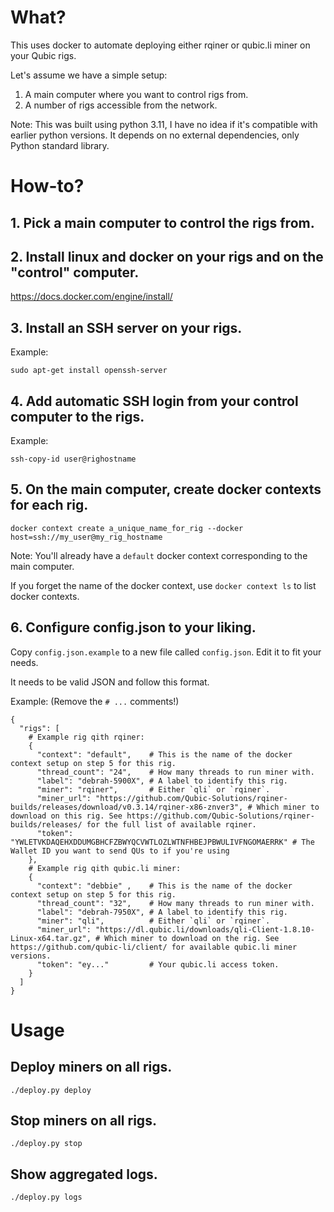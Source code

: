 # What?

This uses docker to automate deploying either rqiner or qubic.li miner on your Qubic rigs.

Let's assume we have a simple setup:

1. A main computer where you want to control rigs from.
2. A number of rigs accessible from the network.

Note: This was built using python 3.11, I have no idea if it's compatible with earlier python versions. It depends on no external dependencies, only Python standard library.

# How-to?

## 1. Pick a main computer to control the rigs from.

## 2. Install linux and docker on your rigs and on the "control" computer.

https://docs.docker.com/engine/install/

## 3. Install an SSH server on your rigs.

Example:

```
sudo apt-get install openssh-server
```

## 4. Add automatic SSH login from your control computer to the rigs.

Example:

```
ssh-copy-id user@righostname
```

## 5. On the main computer, create docker contexts for each rig.

```
docker context create a_unique_name_for_rig --docker host=ssh://my_user@my_rig_hostname
```

Note: You'll already have a `default` docker context corresponding to the main computer.

If you forget the name of the docker context, use `docker context ls` to list docker contexts.

## 6. Configure config.json to your liking.

Copy `config.json.example` to a new file called `config.json`. Edit it to fit your needs.

It needs to be valid JSON and follow this format.

Example: (Remove the `# ...` comments!)

```
{
  "rigs": [
    # Example rig qith rqiner:
    {
      "context": "default",    # This is the name of the docker context setup on step 5 for this rig.
      "thread_count": "24",    # How many threads to run miner with.
      "label": "debrah-5900X", # A label to identify this rig.
      "miner": "rqiner",       # Either `qli` or `rqiner`.
      "miner_url": "https://github.com/Qubic-Solutions/rqiner-builds/releases/download/v0.3.14/rqiner-x86-znver3", # Which miner to download on this rig. See https://github.com/Qubic-Solutions/rqiner-builds/releases/ for the full list of available rqiner.
      "token": "YWLETVKDAQEHXDDUMGBHCFZBWYQCVWTLOZLWTNFHBEJPBWULIVFNGOMAERRK" # The Wallet ID you want to send QUs to if you're using
    },
    # Example rig qith qubic.li miner:
    {
      "context": "debbie" ,    # This is the name of the docker context setup on step 5 for this rig.
      "thread_count": "32",    # How many threads to run miner with.
      "label": "debrah-7950X", # A label to identify this rig.
      "miner": "qli",          # Either `qli` or `rqiner`.
      "miner_url": "https://dl.qubic.li/downloads/qli-Client-1.8.10-Linux-x64.tar.gz", # Which miner to download on the rig. See https://github.com/qubic-li/client/ for available qubic.li miner versions.
      "token": "ey..."         # Your qubic.li access token.
    }
  ]
}
```

# Usage

## Deploy miners on all rigs.

```
./deploy.py deploy
```

## Stop miners on all rigs.

```
./deploy.py stop
```

## Show aggregated logs.

```
./deploy.py logs
```
